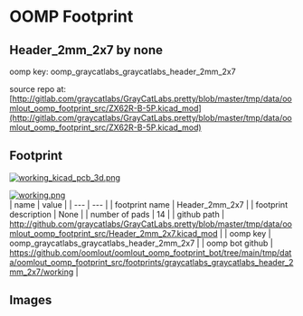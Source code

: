 # OOMP Footprint  
## Header_2mm_2x7  by none  
  
oomp key: oomp_graycatlabs_graycatlabs_header_2mm_2x7  
  
source repo at: [http://gitlab.com/graycatlabs/GrayCatLabs.pretty/blob/master/tmp/data/oomlout_oomp_footprint_src/ZX62R-B-5P.kicad_mod](http://gitlab.com/graycatlabs/GrayCatLabs.pretty/blob/master/tmp/data/oomlout_oomp_footprint_src/ZX62R-B-5P.kicad_mod)  
## Footprint  
  
[![working_kicad_pcb_3d.png](working_kicad_pcb_3d_600.png)](working_kicad_pcb_3d.png)  
  
[![working.png](working_600.png)](working.png)  
| name | value | 
| --- | --- | 
| footprint name | Header_2mm_2x7 | 
| footprint description | None | 
| number of pads | 14 | 
| github path | http://github.com/graycatlabs/GrayCatLabs.pretty/blob/master/tmp/data/oomlout_oomp_footprint_src/Header_2mm_2x7.kicad_mod | 
| oomp key | oomp_graycatlabs_graycatlabs_header_2mm_2x7 | 
| oomp bot github | https://github.com/oomlout/oomlout_oomp_footprint_bot/tree/main/tmp/data/oomlout_oomp_footprint_src/footprints/graycatlabs_graycatlabs_header_2mm_2x7/working | 
## Images  
